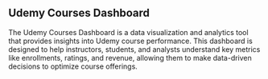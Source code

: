 ## Udemy Courses Dashboard
The Udemy Courses Dashboard is a data visualization and analytics tool that provides insights into Udemy course performance. This dashboard is designed to help instructors, students, and analysts understand key metrics like enrollments, ratings, and revenue, allowing them to make data-driven decisions to optimize course offerings.
